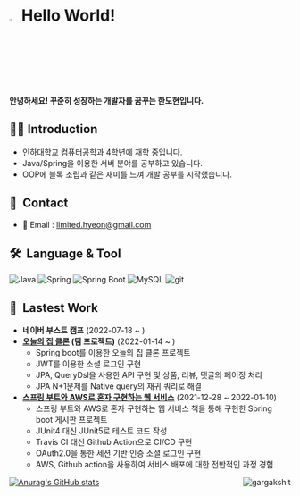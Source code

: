 # <a href="https://www.gautamkrishnar.com/"><img src="https://media.giphy.com/media/hvRJCLFzcasrR4ia7z/giphy.gif" width="3%"></a> Hello World!
<b> 안녕하세요! 꾸준히 성장하는 개발자를 꿈꾸는 한도현입니다. </b>

## 🙋‍♂️ Introduction
- 인하대학교 컴퓨터공학과 4학년에 재학 중입니다.
- Java/Spring을 이용한 서버 분야를 공부하고 있습니다.
- OOP에 블록 조립과 같은 재미를 느껴 개발 공부를 시작했습니다.

## 🔗&nbsp; Contact
- 📧 Email : limited.hyeon@gmail.com

## 🛠️&nbsp; Language & Tool 
<p>
  <img alt="Java" src="https://img.shields.io/badge/Java-007396?style=flat-square&logo=Java&logoColor=white"/>  
  <img alt="Spring" src="https://img.shields.io/badge/Spring-6DB33F?style=flat-square&logo=Spring&logoColor=white"/>  
  <img alt="Spring Boot" src="https://img.shields.io/badge/Spring Boot-6DB33F?style=flat-square&logo=Spring Boot&logoColor=white"/>  
  <img alt="MySQL" src="https://img.shields.io/badge/MySQL-4479A1?style=flat-square&logo=MySQL&logoColor=white"/>  
  <img alt="git" src="https://img.shields.io/badge/-Git-F05032?style=flat-square&logo=git&logoColor=white" />
</p>

<!--[![Top Langs](https://github-readme-stats.vercel.app/api/top-langs/?username=dohyeon-han&layout=compact)](https://github.com/anuraghazra/github-readme-stats)-->


## 🚀&nbsp; Lastest Work </h2>
- <b>네이버 부스트 캠프</b> (2022-07-18 ~ )
- <b>[오늘의 집 클론](https://github.com/dohyeon-han/TodayHouse-Backend) (팀 프로젝트)</b> (2022-01-14 ~ )
  - Spring boot를 이용한 오늘의 집 클론 프로젝트
  - JWT를 이용한 소셜 로그인 구현
  - JPA, QueryDsl을 사용한 API 구현 및 상품, 리뷰, 댓글의 페이징 처리
  - JPA N+1문제를 Native query의 재귀 쿼리로 해결
- <b>[스프링 부트와 AWS로 혼자 구현하는 웹 서비스](https://github.com/dohyeon-han/freelec-springboot-webservice)</b> (2021-12-28 ~ 2022-01-10)
  - 스프링 부트와 AWS로 혼자 구현하는 웹 서비스 책을 통해 구현한 Spring boot 게시판 프로젝트
  - JUnit4 대신 JUnit5로 테스트 코드 작성
  - Travis CI 대신 Github Action으로 CI/CD 구현
  - OAuth2.0을 통한 세션 기반 인증 소셜 로그인 구현
  - AWS, Github action을 사용하여 서비스 배포에 대한 전반적인 과정 경험

[![Anurag's GitHub stats](https://github-readme-stats.vercel.app/api?username=dohyeon-han)](https://github.com/anuraghazra/github-readme-stats)  <img align="right" src="https://komarev.com/ghpvc/?username=dohyeon-han" alt="gargakshit"/>
<!---
dohyeon-han/dohyeon-han is a ✨ special ✨ repository because its `README.md` (this file) appears on your GitHub profile.
You can click the Preview link to take a look at your changes.
--->
